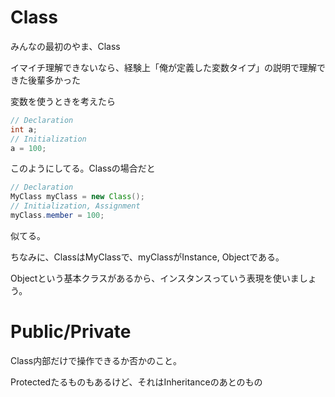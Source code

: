 # Class
みんなの最初のやま、Class

イマイチ理解できないなら、経験上「俺が定義した変数タイプ」の説明で理解できた後輩多かった

変数を使うときを考えたら
```java
// Declaration
int a;
// Initialization
a = 100;
```
このようにしてる。Classの場合だと

```java
// Declaration
MyClass myClass = new Class();
// Initialization, Assignment
myClass.member = 100;
```
似てる。

ちなみに、ClassはMyClassで、myClassがInstance, Objectである。

Objectという基本クラスがあるから、インスタンスっていう表現を使いましょう。


# Public/Private
Class内部だけで操作できるか否かのこと。

Protectedたるものもあるけど、それはInheritanceのあとのもの